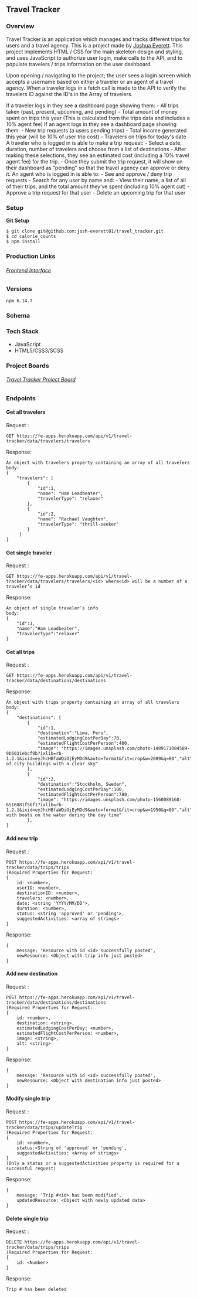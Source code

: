 ## Travel Tracker

### Overview

Travel Tracker is an application which manages and tracks different trips for
users and a travel agency. This is a project made by [Joshua Everett](https://github.com/josh-everett01).
This project implements HTML / CSS for the main skeleton design and styling, and uses JavaScript
to authorize user login, make calls to the API, and to populate travelers / trips information on the user dashboard.

Upon opening / navigating to the project; the user sees a login screen which
accepts a username based on either a traveler or an agent of a travel agency. When a traveler logs in a fetch
call is made to the API to verify the travelers ID against the ID's in the Array of travelers.

If a traveler logs in they see a dashboard page showing them: - All trips taken (past, present, upcoming, and pending) - Total amount of money spent on trips this year (This
is calculated from the trips data and includes a 10%
agent fee)
If an agent logs in they see a dashboard page showing them: - New trip requests (a users pending trips) - Total income generated this year (will be 10% of user
trip cost) - Travelers on trips for today's date
A traveler who is logged in is able to make a trip request: - Select a date, duration, number of travelers and choose
from a list of destinations - After making these selections, they see an estimated
cost (including a 10% travel agent fee) for the trip. - Once they submit the trip request, it will show on
their dashboard as “pending” so that the travel agency
can approve or deny it.
An agent who is logged in is able to: - See and approve / deny trip requests - Search for any user by name and: - View their name, a list
of all of their trips,
and the total amount
they’ve spent (including
10% agent cut) - Approve a trip request
for that user - Delete an upcoming trip
for that user

### Setup

**Git Setup**

```
$ git clone git@github.com:josh-everett01/travel_tracker.git
$ cd calorie_counts
$ npm install
```

### Production Links

###### [Frontend Interface](https://github.com/josh-everett01/travel_tracker)

### Versions

`npm 6.14.7`

### Schema

### Tech Stack

- JavaScript
- HTML5/CSS3/SCSS

### Project Boards

###### [Travel Tracker Project Board](https://github.com/josh-everett01/travel_tracker/projects/1)

### Endpoints

#### Get all travelers

Request :

```
GET https://fe-apps.herokuapp.com/api/v1/travel-tracker/data/travelers/travelers
```

Response:

```
An object with travelers property containing an array of all travelers
body:
{
    "travelers": [
        {
            "id":1,
            "name": "Ham Leadbeater",
            "travelerType": "relaxer"
        },
        {
            "id":2,
            "name": "Rachael Vaughten",
            "travelerType": "thrill-seeker"
        }
     ]
}
```

#### Get single traveler

Request :

```
GET https://fe-apps.herokuapp.com/api/v1/travel-tracker/data/travelers/travelers/<id> where<id> will be a number of a traveler’s id
```

Response:

```
An object of single traveler’s info
body:
{
    "id":1,
    "name":"Ham Leadbeater",
    "travelerType":"relaxer"
}
```

#### Get all trips

Request :

```
GET https://fe-apps.herokuapp.com/api/v1/travel-tracker/data/destinations/destinations
```

Response:

```
An object with trips property containing an array of all travelers
body:
{
    "destinations": [
        {
            "id":1,
            "destination":"Lima, Peru",
            "estimatedLodgingCostPerDay":70,
            "estimatedFlightCostPerPerson":400,
            "image": "https://images.unsplash.com/photo-1489171084589-9b5031ebcf9b?ixlib=rb-1.2.1&ixid=eyJhcHBfaWQiOjEyMDd9&auto=format&fit=crop&w=2089&q=80","alt":"overview of city buildings with a clear sky"
        },
        {
            "id":2,
            "destination":"Stockholm, Sweden",
            "estimatedLodgingCostPerDay":100,
            "estimatedFlightCostPerPerson":780,
            "image": "https://images.unsplash.com/photo-1560089168-6516081f5bf1?ixlib=rb-1.2.1&ixid=eyJhcHBfaWQiOjEyMDd9&auto=format&fit=crop&w=1950&q=80","alt":"city with boats on the water during the day time"
        },
}
```

#### Add new trip

Request :

```
POST https://fe-apps.herokuapp.com/api/v1/travel-tracker/data/trips/trips
(Required Properties for Request:
{
    id: <number>,
    userID: <number>,
    destinationID: <number>,
    travelers: <number>,
    date: <string 'YYYY/MM/DD'>,
    duration: <number>,
    status: <string 'approved' or 'pending'>,
    suggestedActivities: <array of strings>
}
```

Response:

```
{
    message: 'Resource with id <id> successfully posted',
    newResource: <Object with trip info just posted>
}
```

#### Add new destination

Request :

```
POST https://fe-apps.herokuapp.com/api/v1/travel-tracker/data/destinations/destinations
(Required Properties for Request:
{
    id: <number>,
    destination: <string>,
    estimatedLodgingCostPerDay: <number>,
    estimatedFlightCostPerPerson: <number>,
    image: <string>,
    alt: <string>
}
```

Response:

```
{
    message: 'Resource with id <id> successfully posted',
    newResource: <Object with destination info just posted>
}
```

#### Modify single trip

Request :

```
POST https://fe-apps.herokuapp.com/api/v1/travel-tracker/data/trips/updateTrip
(Required Properties for Request:
{
    id: <number>,
    status:<String of 'approved' or 'pending',
    suggestedActivities: <Array of strings>
}
(Only a status or a suggestedActivities property is required for a successful request)
```

Response:

```
{
    message: 'Trip #<id> has been modified',
    updatedResource: <Object with newly updated data>
}
```

#### Delete single trip

Request :

```
DELETE https://fe-apps.herokuapp.com/api/v1/travel-tracker/data/trips/trips
(Required Properties for Request:
{
    id: <Number>
}
```

Response:

```
Trip # has been deleted
```
